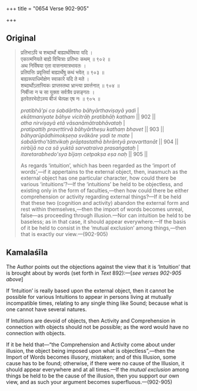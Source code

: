 +++
title = "0654 Verse 902-905"

+++
## Original 
>
> प्रतिभाऽपि च शब्दार्थो बाह्यार्थविषया यदि ।  
> एकात्मनियते बाह्ये विचित्राः प्रतिभाः कथम् ॥ ९०२ ॥  
> अथ निर्विषया एता वासनामात्रभावतः ।  
> प्रतिपत्तिः प्रवृत्तिर्वा बाह्यार्थेषु कथं भवेत् ॥ ९०३ ॥  
> बाह्यरूपाधिमोक्षेण स्वाकारे यदि ते मते ।  
> शब्दार्थोऽतात्त्विकः प्राप्तस्तथा भ्रान्त्या प्रवर्त्तनात् ॥ ९०४ ॥  
> निर्बीजा न च सा युक्ता सर्वत्रैव प्रसङ्गतः ।  
> इतरेतरभेदोऽस्य बीजं चेत्पक्ष एष नः ॥ ९०५ ॥ 
>
> *pratibhā'pi ca śabdārtho bāhyārthaviṣayā yadi* \|  
> *ekātmaniyate bāhye vicitrāḥ pratibhāḥ katham* \|\| 902 \|\|  
> *atha nirviṣayā etā vāsanāmātrabhāvataḥ* \|  
> *pratipattiḥ pravṛttirvā bāhyārtheṣu kathaṃ bhavet* \|\| 903 \|\|  
> *bāhyarūpādhimokṣeṇa svākāre yadi te mate* \|  
> *śabdārtho'tāttvikaḥ prāptastathā bhrāntyā pravarttanāt* \|\| 904 \|\|  
> *nirbījā na ca sā yuktā sarvatraiva prasaṅgataḥ* \|  
> *itaretarabhedo'sya bījaṃ cetpakṣa eṣa naḥ* \|\| 905 \|\| 
>
> As regards ‘intuition’, which has been regarded as the ‘import of words’,—if it appertains to the external object, then, inasmuch as the external object has one particular character, how could there be various ‘intuitions’?—If the ‘intuitions’ be held to be objectless, and existing only in the form of faculties,—then how could there be either comprehension or activity regarding external things?—If it be held that these two (cognition and activity) abandon the external form and rest within themselves,—then the import of words becomes unreal, false—as proceeding through illusion.—Nor can intuition be held to be baseless; as in that case, it should appear everywhere.—If the basis of it be held to consist in the ‘mutual exclusion’ among things,—then that is exactly our view.—(902-905)



## Kamalaśīla

The Author points out the objections against the view that it is ‘Intuition’ that is brought about by words (set forth in *Text* 892):—[*see verses 902-905 above*]

If ‘Intuition’ is really based upon the external object, then it cannot be possible for various Intuitions to appear in persons living at mutually incompatible times, relating to any single thing like Sound; because what is one cannot have several natures.

If Intuitions are devoid of objects, then Activity and Comprehension in connection with objects should not be possible; as the word would have no connection with objects.

If it be held that—“the Comprehension and Activity come about under illusion, the object being imposed upon what is objectless”,—then the Import of Words becomes illusory, mistaken; and of this Illusion, some cause has to be found; otherwise, if there were no cause of the Illusion, it should appear everywhere and at all times.—If the *mutual exclusion* among things be held to be the cause of the illusion, then you support our own view, and as such your argument becomes superfluous.—(902-905)


